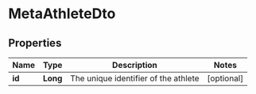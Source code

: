 

# MetaAthleteDto

## Properties

Name | Type | Description | Notes
------------ | ------------- | ------------- | -------------
**id** | **Long** | The unique identifier of the athlete |  [optional]



